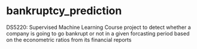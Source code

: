 # bankruptcy_prediction
DS5220: Supervised Machine Learning Course project to detect whether a company is going to go bankrupt or not in a given forcasting period based on the econometric ratios from its financial reports
